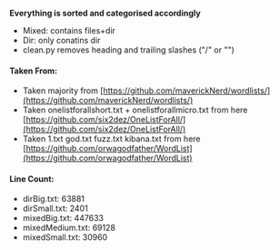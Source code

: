 **Everything is sorted and categorised accordingly**

* Mixed: contains files+dir
* Dir: only conatins dir
* clean.py removes heading and trailing slashes ("/" or  "\")

#### Taken From:
- Taken majority from [https://github.com/maverickNerd/wordlists/](https://github.com/maverickNerd/wordlists/)
- Taken onelistforallshort.txt + onelistforallmicro.txt from here [https://github.com/six2dez/OneListForAll/](https://github.com/six2dez/OneListForAll/)
- Taken 1.txt god.txt fuzz.txt kibana.txt from here [https://github.com/orwagodfather/WordList](https://github.com/orwagodfather/WordList)

#### Line Count:
* dirBig.txt: 63881
* dirSmall.txt: 2401
* mixedBig.txt: 447633
* mixedMedium.txt: 69128
* mixedSmall.txt: 30960
